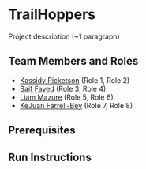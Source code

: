 # TrailHoppers

Project description (~1 paragraph)

## Team Members and Roles

* [Kassidy Ricketson](https://github.com/ricketsk/CIS-350-HW2-Ricketson) (Role 1, Role 2)
* [Saif Fayed](https://github.com/saiffayed/CIS350-HW2-Fayed) (Role 3, Role 4)
* [Liam Mazure](https://github.com/Mazureli/CIS350-HW2-Mazure) (Role 5, Role 6)
* [KeJuan Farrell-Bey](https://github.com/kejua/CIS350-HW2-Farrell-Bey) (Role 7, Role 8)


## Prerequisites

## Run Instructions
